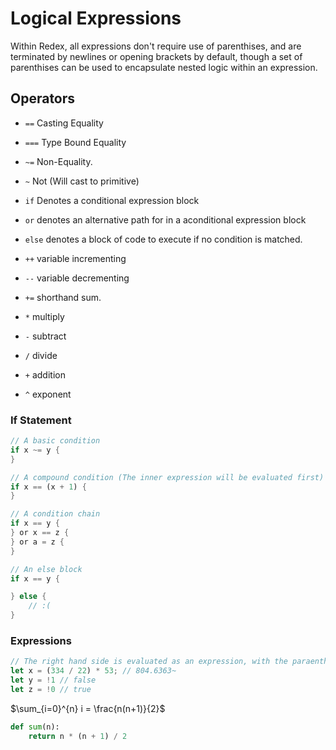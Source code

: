 # Logical Expressions
Within Redex, all expressions don't require use of parenthises, and are terminated by newlines or opening brackets by default, though a set of parenthises can be used to encapsulate nested logic within an expression.

## Operators
 - `==` Casting Equality
 - `===` Type Bound Equality
 - `~=` Non-Equality.
 - `~` Not (Will cast to primitive)

 - `if` Denotes a conditional expression block
 - `or` denotes an alternative path for in a aconditional expression block
 - `else` denotes a block of code to execute if no condition is matched.
 - `++` variable incrementing
 - `--` variable decrementing
 - `+=` shorthand sum.
 
 - `*` multiply
 - `-` subtract
 - `/` divide
 - `+` addition
 - `^` exponent

### If Statement
```rs
// A basic condition
if x ~= y {
}

// A compound condition (The inner expression will be evaluated first)
if x == (x + 1) {
}

// A condition chain
if x == y {
} or x == z {
} or a = z {
}

// An else block
if x == y {

} else {
    // :(
}
```

### Expressions
```rs
// The right hand side is evaluated as an expression, with the paraenthesis being evaluated first.
let x = (334 / 22) * 53; // 804.6363~
let y = !1 // false
let z = !0 // true
```

<!-- Latex for recursive summation -->
$\sum_{i=0}^{n} i = \frac{n(n+1)}{2}$
<!-- in python -->
```py
def sum(n):
    return n * (n + 1) / 2
```
